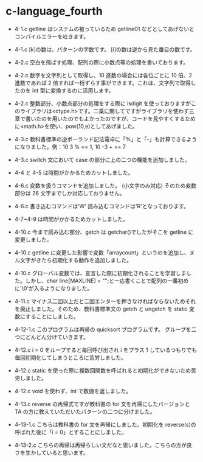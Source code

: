 # c-language_fourth

- 4-1.c getline はシステムの被っているため getline01 などとしてあげないとコンパイルエラーを吐きます。
- 4-1.c [k]の数は、パターンの字数です。 [i]の数は逆から見た番目の数です。

- 4-2.c 空白を飛ばす処理、配列の際に小数点等の処理を書いております。
- 4-2.c 数字を文字列として取得し、10 進数の場合には各位ごとに 10 倍、2 進数であれば 2 倍すれば一桁ずらす事ができます。これは、文字列で取得したのを int 型に変換するのに活用します。
- 4-2.c 整数部分、小数点部分の処理をする際に isdigit を使っておりますがこのライブラリは<ctype.h>です。二乗に関してですがライブラリを使わず三章で書いたのを用いたのでもよかったのですが、コードを見やすくするために<math.h>を使い、pow(10,e)としてあげました。

- 4-3.c 教科書標準の逆ポーランド記法電卓に「%」と「-」も計算できるようになりました。例：10 3 % == 1, 10 -3 + == 7
- 4-3.c switch 文において case の部分に上の二つの機能を追加しました。

- 4-4 と 4-5 は時間がかかるためカットしました。

- 4-6.c 変数を扱うコマンドを追加しました。 (小文字のみ対応) そのため変数部分は 26 文字までしか対応しておりません。
- 4-6.c 書き込むコマンドは'W' 読み込むコマンドは'R'となっております。

- 4-7~4-9 は時間がかかるためカットしました。

- 4-10.c 今まで読み込む部分、getch は getchar()でしたがそこを getline に変更しました。
- 4-10.c getline に変更した影響で変数「arraycount」というのを追加し、ヌル文字がきたら初期化する動作を追加しました。
- 4-10.c グローバル変数では、宣言した際に初期化されることを学習しました。しかし、char line[MAXLINE] = "";と一応書くことで配列の一番初めに'\0'が入るようになりました。

- 4-11.c マイナス二回以上だと二回エンターを押さなければならないためそれを廃止しました。そのため、教科書標準文の getch と ungetch を static 変数にすることにしました。

- 4-12-1.c このプログラムは再帰の quicksort プログラムです。 グループを二つにどんどん分けていきます。

- 4-12.c i = 0 をループすると毎回呼び出され i をプラス 1 しているつもりでも毎回初期化してしまうところに苦労しました。
- 4-12.c static を使った際に複数回関数を呼ばれると初期化ができないため苦労しました。
- 4-12.c void を使わず、int で数値を返しました。

- 4-13.c reverse の再帰式ですが教科書の for 文を再帰にしたバージョンと TA の方に教えていただいたパターンの二つに分けました。
- 4-13-1.c こちらは教科書の for 文を再帰にしました。初期化を reverse(s)の呼ばれた後に「i = 0」とすることにしました。
- 4-13-2.c こちらの再帰は再帰らしい文だなと思いました。こちらの方が良さを生かしていると思います。
